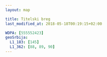 ```yaml
---
layout: map

title: Titelski breg
last_modified_at: 2018-05-18T00:19:15+02:00

WDPA: [555552423]
geoSrbija:
  L1_183: [145]
  L1_362: [88, 89, 90]
---
```

